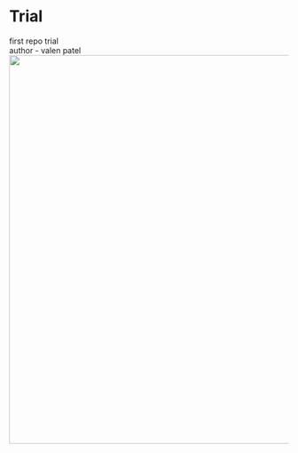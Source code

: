 # Trial
first repo trial <br>
author - valen patel <br>
   <img src="http://www.tizag.com/pics/htmlT/sunset.gif" height="700px" width="700px"/>
